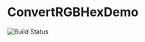 # ConvertRGBHexDemo

![Build Status](https://travis-ci.org/1453043/ConvertRGBHexDemo.svg?branch=master)

